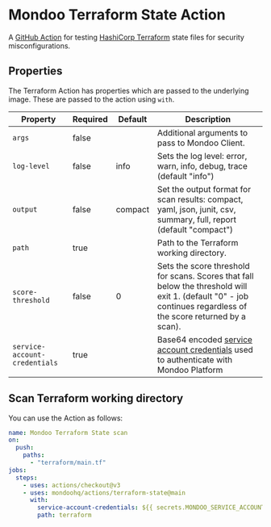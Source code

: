 # Mondoo Terraform State Action

A [GitHub Action](https://github.com/features/actions) for testing [HashiCorp Terraform](https://terraform.io) state files for security misconfigurations.

## Properties

The Terraform Action has properties which are passed to the underlying image. These are passed to the action using `with`.

| Property                      | Required | Default | Description                                                                                                                                                          |
| ----------------------------- | -------- | ------- | -------------------------------------------------------------------------------------------------------------------------------------------------------------------- |
| `args`                        | false    |         | Additional arguments to pass to Mondoo Client.                                                                                                                       |
| `log-level`                   | false    | info    | Sets the log level: error, warn, info, debug, trace (default "info")                                                                                                 |
| `output`                      | false    | compact | Set the output format for scan results: compact, yaml, json, junit, csv, summary, full, report (default "compact")                                                   |
| `path`                        | true     |         | Path to the Terraform working directory.                                                                                                                             |
| `score-threshold`             | false    | 0       | Sets the score threshold for scans. Scores that fall below the threshold will exit 1. (default "0" - job continues regardless of the score returned by a scan).      |
| `service-account-credentials` | true     |         | Base64 encoded [service account credentials](https://mondoo.com/docs/platform/service_accounts/#creating-service-accounts) used to authenticate with Mondoo Platform |

## Scan Terraform working directory

You can use the Action as follows:

```yaml
name: Mondoo Terraform State scan
on:
  push:
    paths:
      - "terraform/main.tf"
jobs:
  steps:
    - uses: actions/checkout@v3
    - uses: mondoohq/actions/terraform-state@main
      with:
        service-account-credentials: ${{ secrets.MONDOO_SERVICE_ACCOUNT }}
        path: terraform
```
